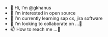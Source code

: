 - 👋 Hi, I’m @gkhanus
- 👀 I’m interested in open source
- 🌱 I’m currently learning sap cx, jira software
- 💞️ I’m looking to collaborate on ...👀
- 📫 How to reach me ...👀

<!---
gkhanus/gkhanus is a ✨ special ✨ repository because its `README.md` (this file) appears on your GitHub profile.
You can click the Preview link to take a look at your changes.
--->

